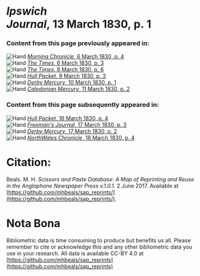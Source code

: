 # *Ipswich Journal*, 13 March 1830, p. 1  
  
### Content from this page previously appeared in:  
![Hand](http://scissorsandpaste.net/wp-content/uploads/2017/06/smallhandpointer.png) [*Morning Chronicle*, 6 March 1830, p. 4](https://mhbeals.github.io/sap_html/Morning-Chronicle/Morning-Chronicle-6-March-1830-p-4)  
![Hand](http://scissorsandpaste.net/wp-content/uploads/2017/06/smallhandpointer.png) [*The Times*, 6 March 1830, p. 3](https://mhbeals.github.io/sap_html/The-Times/The-Times-6-March-1830-p-3)  
![Hand](http://scissorsandpaste.net/wp-content/uploads/2017/06/smallhandpointer.png) [*The Times*, 8 March 1830, p. 6](https://mhbeals.github.io/sap_html/The-Times/The-Times-8-March-1830-p-6)  
![Hand](http://scissorsandpaste.net/wp-content/uploads/2017/06/smallhandpointer.png) [*Hull Packet*, 9 March 1830, p. 3](https://mhbeals.github.io/sap_html/Hull-Packet/Hull-Packet-9-March-1830-p-3)  
![Hand](http://scissorsandpaste.net/wp-content/uploads/2017/06/smallhandpointer.png) [*Derby Mercury*, 10 March 1830, p. 1](https://mhbeals.github.io/sap_html/Derby-Mercury/Derby-Mercury-10-March-1830-p-1)  
![Hand](http://scissorsandpaste.net/wp-content/uploads/2017/06/smallhandpointer.png) [*Caledonian Mercury*, 11 March 1830, p. 2](https://mhbeals.github.io/sap_html/Caledonian-Mercury/Caledonian-Mercury-11-March-1830-p-2)  
  
### Content from this page subsequently appeared in:  
![Hand](http://scissorsandpaste.net/wp-content/uploads/2017/06/smallhandpointer.png) [*Hull Packet*, 16 March 1830, p. 4](https://mhbeals.github.io/sap_html/Hull-Packet/Hull-Packet-16-March-1830-p-4)  
![Hand](http://scissorsandpaste.net/wp-content/uploads/2017/06/smallhandpointer.png) [*Freeman's Journal*, 17 March 1830, p. 3](https://mhbeals.github.io/sap_html/Freeman's-Journal/Freeman's-Journal-17-March-1830-p-3)  
![Hand](http://scissorsandpaste.net/wp-content/uploads/2017/06/smallhandpointer.png) [*Derby Mercury*, 17 March 1830, p. 2](https://mhbeals.github.io/sap_html/Derby-Mercury/Derby-Mercury-17-March-1830-p-2)  
![Hand](http://scissorsandpaste.net/wp-content/uploads/2017/06/smallhandpointer.png) [*NorthWales Chronicle*, 18 March 1830, p. 4](https://mhbeals.github.io/sap_html/NorthWales-Chronicle/NorthWales-Chronicle-18-March-1830-p-4)  


# Citation: 

Beals. M. H. *Scissors and Paste Database: A Map of Reprinting and Reuse in the Anglophone Newspaper Press v.1.0.1.* 2 June 2017. Available at [https://github.com/mhbeals/sap_reprints/](https://github.com/mhbeals/sap_reprints/). 

# Nota Bona

Bibliometric data is time consuming to produce but benefits us all. Please remember to cite or acknowledge this and any other bibliometric data you use in your research. All data is available CC-BY 4.0 at [https://github.com/mhbeals/sap_reprints](https://github.com/mhbeals/sap_reprints)